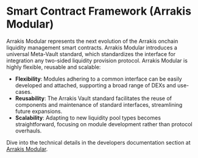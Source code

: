 # Smart Contract Framework (Arrakis Modular)

Arrakis Modular represents the next evolution of the Arrakis onchain liquidity management smart contracts. Arrakis Modular introduces a universal Meta-Vault standard, which standardizes the interface for integration any two-sided liquidity provision protocol. Arrakis Modular is highly flexible, reusable and scalable:
- **Flexibility**: Modules adhering to a common interface can be easily developed and attached, supporting a broad range of DEXs and use-cases.
- **Reusability**: The Arrakis Vault standard facilitates the reuse of components and maintenance of standard interfaces, streamlining future expansions.
- **Scalability**: Adapting to new liquidity pool types becomes straightforward, focusing on module development rather than protocol overhauls.

Dive into the technical details in the developers documentation section at [Arrakis Modular](/src/text/arrakisModular/overview.md).

